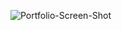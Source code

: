 ![Portfolio-Screen-Shot](https://user-images.githubusercontent.com/75256931/233762674-4c1419de-1204-4921-a89b-3db6973f3d75.png)
